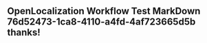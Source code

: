 <properties
ms.topic="hero-topic1"
ms.test1="hero-topic"
ms.test2="test"/>

## OpenLocalization Workflow Test MarkDown 76d52473-1ca8-4110-a4fd-4af723665d5b thanks!
